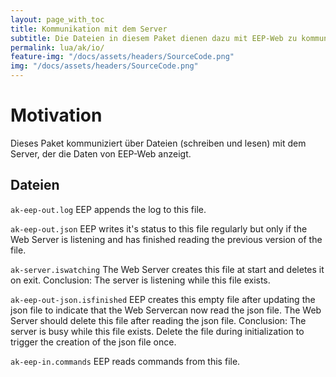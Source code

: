 ```yaml
---
layout: page_with_toc
title: Kommunikation mit dem Server
subtitle: Die Dateien in diesem Paket dienen dazu mit EEP-Web zu kommunizieren.
permalink: lua/ak/io/
feature-img: "/docs/assets/headers/SourceCode.png"
img: "/docs/assets/headers/SourceCode.png"
---
```


# Motivation

Dieses Paket kommuniziert über Dateien (schreiben und lesen) mit dem Server, der die Daten von EEP-Web anzeigt.

## Dateien
`ak-eep-out.log`
EEP appends the log to this file.

`ak-eep-out.json`
EEP writes it's status to this file regularly but only if the Web Server is listening and has finished reading the previous version of the file.

`ak-server.iswatching`
The Web Server creates this file at start and deletes it on exit.
Conclusion: The server is listening while this file exists.

`ak-eep-out-json.isfinished`
EEP creates this empty file after updating the json file to indicate that the Web Servercan now read the json file.
The Web Server should delete this file after reading the json file.
Conclusion: The server is busy while this file exists.
Delete the file during initialization to trigger the creation of the json file once.

`ak-eep-in.commands`
EEP reads commands from this file.